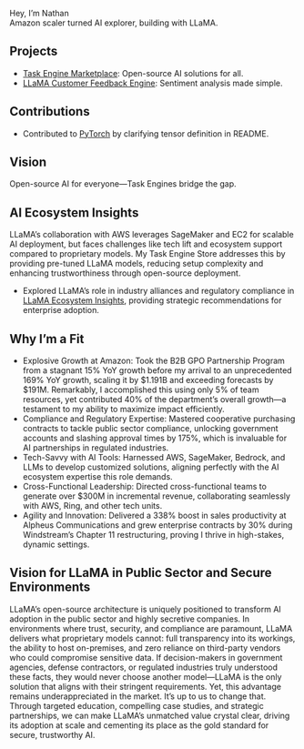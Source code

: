 Hey, I’m Nathan  
Amazon scaler turned AI explorer, building with LLaMA.  

## Projects  
- [Task Engine Marketplace](https://github.com/onepequity/llama-task-engine-marketplace): Open-source AI solutions for all.  
- [LLaMA Customer Feedback Engine](https://github.com/onepequity/llama-sentiment-analysis): Sentiment analysis made simple.  

## Contributions
- Contributed to [PyTorch](https://github.com/pytorch/pytorch/pull/149835) by clarifying tensor definition in README.

## Vision  
Open-source AI for everyone—Task Engines bridge the gap.

## AI Ecosystem Insights
LLaMA’s collaboration with AWS leverages SageMaker and EC2 for scalable AI deployment, but faces challenges like tech lift and ecosystem support compared to proprietary models. My Task Engine Store addresses this by providing pre-tuned LLaMA models, reducing setup complexity and enhancing trustworthiness through open-source deployment.

- Explored LLaMA’s role in industry alliances and regulatory compliance in [LLaMA Ecosystem Insights](https://github.com/onepequity/llama-ecosystem-insights), providing strategic recommendations for enterprise adoption.

## Why I’m a Fit
- Explosive Growth at Amazon: Took the B2B GPO Partnership Program from a stagnant 15% YoY growth before my arrival to an unprecedented 169% YoY growth, scaling it by $1.191B and exceeding forecasts by $191M. Remarkably, I accomplished this using only 5% of team resources, yet contributed 40% of the department’s overall growth—a testament to my ability to maximize impact efficiently.
- Compliance and Regulatory Expertise: Mastered cooperative purchasing contracts to tackle public sector compliance, unlocking government accounts and slashing approval times by 175%, which is invaluable for AI partnerships in regulated industries.
- Tech-Savvy with AI Tools: Harnessed AWS, SageMaker, Bedrock, and LLMs to develop customized solutions, aligning perfectly with the AI ecosystem expertise this role demands.
- Cross-Functional Leadership: Directed cross-functional teams to generate over $300M in incremental revenue, collaborating seamlessly with AWS, Ring, and other tech units.
- Agility and Innovation: Delivered a 338% boost in sales productivity at Alpheus Communications and grew enterprise contracts by 30% during Windstream’s Chapter 11 restructuring, proving I thrive in high-stakes, dynamic settings.

## Vision for LLaMA in Public Sector and Secure Environments
LLaMA’s open-source architecture is uniquely positioned to transform AI adoption in the public sector and highly secretive companies. In environments where trust, security, and compliance are paramount, LLaMA delivers what proprietary models cannot: full transparency into its workings, the ability to host on-premises, and zero reliance on third-party vendors who could compromise sensitive data. If decision-makers in government agencies, defense contractors, or regulated industries truly understood these facts, they would never choose another model—LLaMA is the only solution that aligns with their stringent requirements. Yet, this advantage remains underappreciated in the market. It’s up to us to change that. Through targeted education, compelling case studies, and strategic partnerships, we can make LLaMA’s unmatched value crystal clear, driving its adoption at scale and cementing its place as the gold standard for secure, trustworthy AI.
